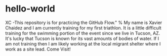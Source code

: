 # hello-world
XC -This repository is for practicing the GitHub Flow."
% My name is Xavier Chaidez and I am currently training for my first triathlon. It is a little difficult training for the swimming portion of the event since we live in Tucson, AZ. It's lucky that Tucson is known for its vast amounts of bodies of water. If I am not training then I am likely working at the local migrant shelter where I work as a site lead. Come Visit! 
